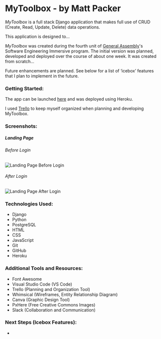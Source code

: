 # MyToolbox - by Matt Packer

*MyToolbox* is a full stack Django application that makes full use of CRUD (Create, Read, Update, Delete) data operations.

This application is designed to...

*MyToolbox* was created during the fourth unit of [General Assembly](https://www.generalassemb.ly)'s Software Engineering Immersive program. The initial version was planned, developed and deployed over the course of about one week. It was created from scratch...

Future enhancements are planned. See below for a list of ‘icebox’ features that I plan to implement in the future.


### Getting Started:
The app can be launched [here]() and was deployed using Heroku.

I used [Trello](https://trello.com/b/G7p7wgEH/unit-4-mytoolbox#) to keep myself organized when planning and developing MyToolbox.


### Screenshots:

##### Landing Page

###### Before Login
![Landing Page Before Login]()

###### After Login
![Landing Page After Login]()


### Technologies Used:
* Django
* Python
* PostgreSQL
* HTML
* CSS
* JavaScript
* Git
* GitHub
* Heroku


### Additional Tools and Resources:
* Font Awesome
* Visual Studio Code (VS Code)
* Trello (Planning and Organization Tool)
* Whimsical (Wireframes, Entity Relationship Diagram)
* Canva (Graphic Design Tool)
* PxHere (Free Creative Commons Images)
* Slack (Collaboration and Communication)


### Next Steps (Icebox Features):
* 